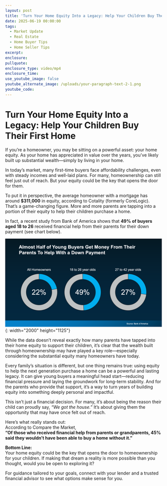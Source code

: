 ```yaml
---
layout: post
title: 'Turn Your Home Equity Into a Legacy: Help Your Children Buy Their First Home'
date: 2025-06-19 00:00:00
tags:
  - Market Update
  - Real Estate
  - Home Buyer Tips
  - Home Seller Tips
excerpt:
enclosure:
pullquote:
enclosure_type: video/mp4
enclosure_time:
use_youtube_image: false
youtube_alternate_image: /uploads/your-paragraph-text-2-1.png
youtube_code:
---
```

# Turn Your Home Equity Into a Legacy: Help Your Children Buy Their First Home

If you’re a homeowner, you may be sitting on a powerful asset: your home equity. As your home has appreciated in value over the years, you’ve likely built up substantial wealth—simply by living in your home.

In today’s market, many first-time buyers face affordability challenges, even with steady incomes and well-laid plans. For many, homeownership can still feel just out of reach. But your equity could be the key that opens the door for them.

To put it in perspective, the average homeowner with a mortgage has around **$311,000** in equity, according to Cotality (formerly CoreLogic). That’s a game-changing figure. More and more parents are tapping into a portion of their equity to help their children purchase a home.

In fact, a recent study from Bank of America shows that **49% of buyers aged 18 to 26** received financial help from their parents for their down payment (see chart below).

![](/uploads/20250519-almost-half-of-young-buyers-get-money-from-their-parents-to-help-with-a-down-payment-original.png){: width="2000" height="1125"}

While the data doesn’t reveal exactly how many parents have tapped into their home equity to support their children, it’s clear that the wealth built through homeownership may have played a key role—especially considering the substantial equity many homeowners have today.

Every family’s situation is different, but one thing remains true: using equity to help the next generation purchase a home can be a powerful and lasting legacy. It can give young buyers a meaningful head start—reducing financial pressure and laying the groundwork for long-term stability. And for the parents who provide that support, it’s a way to turn years of building equity into something deeply personal and impactful.

This isn’t just a financial decision. For many, it’s about being the reason their child can proudly say, *“We got the house.”* It’s about giving them the opportunity that may have once felt out of reach.

Here’s what really stands out:<br>According to Compare the Market,<br>**“Of those who received financial help from parents or grandparents, 45% said they wouldn’t have been able to buy a home without it.”**

**Bottom Line:**<br>Your home equity could be the key that opens the door to homeownership for your children. If making that dream a reality is more possible than you thought, would you be open to exploring it?

For guidance tailored to your goals, connect with your lender and a trusted financial advisor to see what options make sense for you.